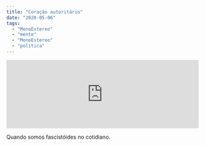 ```yaml
---
title: "Coração autoritário"
date: "2020-05-06"
tags: 
  - "MonoEstereo"
  - "mente"
  - "MonoEstereo"
  - "politica"
---
```


<iframe style="width: 100%; height: 180px;" src="https://anchor.fm/MonoEstéreo/embed/episodes/Corao-autoritrio-ef1r17" width="100%" height="180px" frameborder="0" scrolling="no"></iframe>

Quando somos fascistóides no cotidiano.

